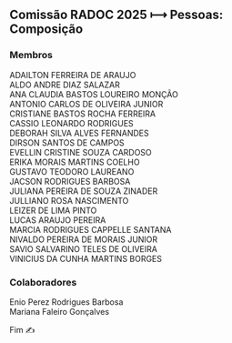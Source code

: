 ## Comissão RADOC 2025 &#x27FC; Pessoas: Composição

### Membros
ADAILTON FERREIRA DE ARAUJO<br>
ALDO ANDRE DIAZ SALAZAR<br>
ANA CLAUDIA BASTOS LOUREIRO MONÇÃO<br>
ANTONIO CARLOS DE OLIVEIRA JUNIOR<br>
CRISTIANE BASTOS ROCHA FERREIRA<br>
CASSIO LEONARDO RODRIGUES<br>
DEBORAH SILVA ALVES FERNANDES<br>
DIRSON SANTOS DE CAMPOS<br>
EVELLIN CRISTINE SOUZA CARDOSO<br>
ERIKA MORAIS MARTINS COELHO<br>
GUSTAVO TEODORO LAUREANO<br>
JACSON RODRIGUES BARBOSA<br>
JULIANA PEREIRA DE SOUZA ZINADER<br>
JULLIANO ROSA NASCIMENTO<br>
LEIZER DE LIMA PINTO<br>
LUCAS ARAUJO PEREIRA<br>
MARCIA RODRIGUES CAPPELLE SANTANA<br>
NIVALDO PEREIRA DE MORAIS JUNIOR<br>
SAVIO SALVARINO TELES DE OLIVEIRA<br>
VINICIUS DA CUNHA MARTINS BORGES<br>

### Colaboradores
Enio Perez Rodrigues Barbosa<br>
Mariana Faleiro Gonçalves<br>

Fim &#9997;

